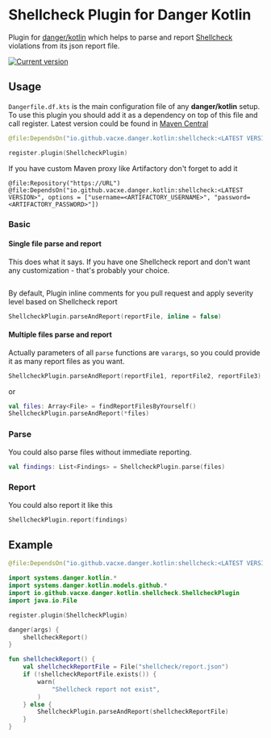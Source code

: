 # Shellcheck Plugin for Danger Kotlin

Plugin for [danger/kotlin](https://github.com/danger/kotlin) which helps to parse and report [Shellcheck](https://www.shellcheck.net/) violations from its json report file.

[![Current version](https://img.shields.io/badge/io.github.vacxe.danger.kotlin:shellcheck-1.0.1-orange)](https://central.sonatype.com/artifact/io.github.vacxe.danger.kotlin/shellcheck)

## Usage

`Dangerfile.df.kts` is the main configuration file of any **danger/kotlin** setup. To use this plugin you should add it as a dependency on top of this file and call register.
Latest version could be found in [Maven Central](https://search.maven.org/artifact/io.github.vacxe.danger.koltin/shellcheck)
```kotlin
@file:DependsOn("io.github.vacxe.danger.kotlin:shellcheck:<LATEST VERSION>")

register.plugin(ShellcheckPlugin)
```

If you have custom Maven proxy like Artifactory don't forget to add it

```
@file:Repository("https://URL")
@file:DependsOn("io.github.vacxe.danger.kotlin:shellcheck:<LATEST VERSION>", options = ["username=<ARTIFACTORY_USERNAME>", "password=<ARTIFACTORY_PASSWORD>"])
```

### Basic

#### Single file parse and report

This does what it says. If you have one Shellcheck report and don't want any customization - that's probably your choice.

```kotlin

```

By default, Plugin inline comments for you pull request and apply severity level based on Shellcheck report

```kotlin
ShellcheckPlugin.parseAndReport(reportFile, inline = false)
```

#### Multiple files parse and report

Actually parameters of all `parse` functions are `varargs`, so you could provide it as many report files as you want.

```kotlin
ShellcheckPlugin.parseAndReport(reportFile1, reportFile2, reportFile3)
```

or

```kotlin
val files: Array<File> = findReportFilesByYourself()
ShellcheckPlugin.parseAndReport(*files)
```

### Parse

You could also parse files without immediate reporting.

```kotlin
val findings: List<Findings> = ShellcheckPlugin.parse(files)
```

### Report

You could also report it like this

```kotlin
ShellcheckPlugin.report(findings)
```

## Example

```kotlin
@file:DependsOn("io.github.vacxe.danger.kotlin:shellcheck:<LATEST VERSION>")

import systems.danger.kotlin.*
import systems.danger.kotlin.models.github.*
import io.github.vacxe.danger.kotlin.shellcheck.ShellcheckPlugin
import java.io.File

register.plugin(ShellcheckPlugin)

danger(args) {
    shellcheckReport()
}

fun shellcheckReport() {
    val shellcheckReportFile = File("shellcheck/report.json")
    if (!shellcheckReportFile.exists()) {
        warn(
            "Shellcheck report not exist",
        )
    } else {
        ShellcheckPlugin.parseAndReport(shellcheckReportFile)
    }
}
```
